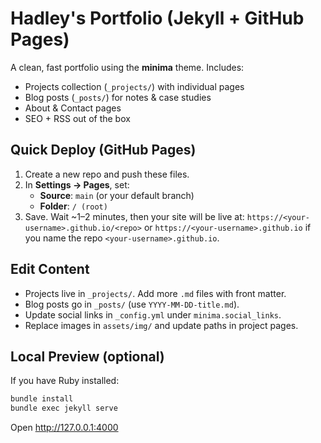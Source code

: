 # Hadley's Portfolio (Jekyll + GitHub Pages)

A clean, fast portfolio using the **minima** theme. Includes:
- Projects collection (`_projects/`) with individual pages
- Blog posts (`_posts/`) for notes & case studies
- About & Contact pages
- SEO + RSS out of the box

## Quick Deploy (GitHub Pages)
1. Create a new repo and push these files.
2. In **Settings → Pages**, set:
   - **Source**: `main` (or your default branch)
   - **Folder**: `/ (root)`
3. Save. Wait ~1–2 minutes, then your site will be live at:
   `https://<your-username>.github.io/<repo>` or `https://<your-username>.github.io` if you name the repo `<your-username>.github.io`.

## Edit Content
- Projects live in `_projects/`. Add more `.md` files with front matter.
- Blog posts go in `_posts/` (use `YYYY-MM-DD-title.md`).
- Update social links in `_config.yml` under `minima.social_links`.
- Replace images in `assets/img/` and update paths in project pages.

## Local Preview (optional)
If you have Ruby installed:
```bash
bundle install
bundle exec jekyll serve
```
Open http://127.0.0.1:4000
